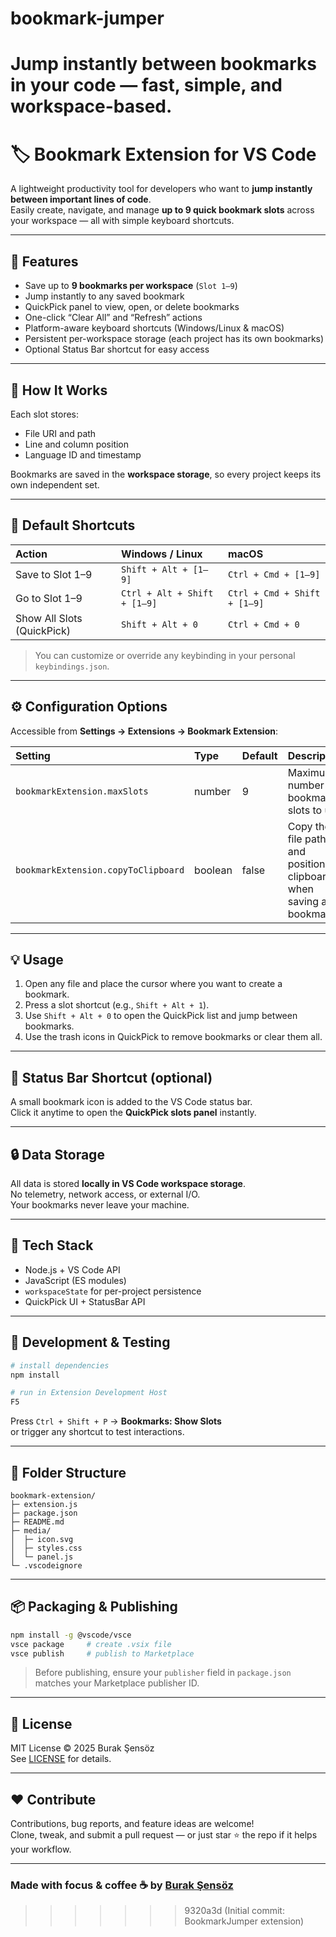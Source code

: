 # bookmark-jumper
Jump instantly between bookmarks in your code — fast, simple, and workspace-based.
=======
# 🏷️ Bookmark Extension for VS Code

A lightweight productivity tool for developers who want to **jump instantly between important lines of code**.  
Easily create, navigate, and manage **up to 9 quick bookmark slots** across your workspace — all with simple keyboard shortcuts.

---

## 🚀 Features

- Save up to **9 bookmarks per workspace** (`Slot 1–9`)
- Jump instantly to any saved bookmark
- QuickPick panel to view, open, or delete bookmarks
- One-click “Clear All” and “Refresh” actions
- Platform-aware keyboard shortcuts (Windows/Linux & macOS)
- Persistent per-workspace storage (each project has its own bookmarks)
- Optional Status Bar shortcut for easy access

---

## 🧠 How It Works

Each slot stores:
- File URI and path  
- Line and column position  
- Language ID and timestamp  

Bookmarks are saved in the **workspace storage**, so every project keeps its own independent set.

---

## 🎹 Default Shortcuts

| Action | Windows / Linux | macOS |
|:-------|:----------------|:------|
| Save to Slot 1–9 | `Shift + Alt + [1–9]` | `Ctrl + Cmd + [1–9]` |
| Go to Slot 1–9 | `Ctrl + Alt + Shift + [1–9]` | `Ctrl + Cmd + Shift + [1–9]` |
| Show All Slots (QuickPick) | `Shift + Alt + 0` | `Ctrl + Cmd + 0` |


> You can customize or override any keybinding in your personal `keybindings.json`.

---

## ⚙️ Configuration Options

Accessible from **Settings → Extensions → Bookmark Extension**:

| Setting | Type | Default | Description |
|:---------|:-----|:---------|:-------------|
| `bookmarkExtension.maxSlots` | number | 9 | Maximum number of bookmark slots to use |
| `bookmarkExtension.copyToClipboard` | boolean | false | Copy the file path and position to clipboard when saving a bookmark |

---

## 💡 Usage

1. Open any file and place the cursor where you want to create a bookmark.  
2. Press a slot shortcut (e.g., `Shift + Alt + 1`).  
3. Use `Shift + Alt + 0` to open the QuickPick list and jump between bookmarks.  
4. Use the trash icons in QuickPick to remove bookmarks or clear them all.

---

## 🧭 Status Bar Shortcut (optional)

A small bookmark icon is added to the VS Code status bar.  
Click it anytime to open the **QuickPick slots panel** instantly.

---

## 🔒 Data Storage

All data is stored **locally in VS Code workspace storage**.  
No telemetry, network access, or external I/O.  
Your bookmarks never leave your machine.

---

## 🧰 Tech Stack

- Node.js + VS Code API  
- JavaScript (ES modules)  
- `workspaceState` for per-project persistence  
- QuickPick UI + StatusBar API

---

## 🧪 Development & Testing

```bash
# install dependencies
npm install

# run in Extension Development Host
F5
```

Press `Ctrl + Shift + P` → **Bookmarks: Show Slots**  
or trigger any shortcut to test interactions.

---

## 🧱 Folder Structure

```
bookmark-extension/
├─ extension.js
├─ package.json
├─ README.md
├─ media/
│  ├─ icon.svg
│  ├─ styles.css
│  └─ panel.js
└─ .vscodeignore
```

---

## 📦 Packaging & Publishing

```bash
npm install -g @vscode/vsce
vsce package     # create .vsix file
vsce publish     # publish to Marketplace
```

> Before publishing, ensure your `publisher` field in `package.json` matches your Marketplace publisher ID.

---

## 🪪 License

MIT License © 2025 Burak Şensöz  
See [LICENSE](LICENSE) for details.

---

## ❤️ Contribute

Contributions, bug reports, and feature ideas are welcome!  
Clone, tweak, and submit a pull request — or just star ⭐ the repo if it helps your workflow.

---

### Made with focus & coffee ☕ by [Burak Şensöz](https://github.com/buraksensoz)
>>>>>>> 9320a3d (Initial commit: BookmarkJumper extension)

